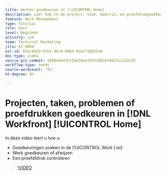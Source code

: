 ```yaml
---
title: Werken goedkeuren in [!UICONTROL Home]
description: Leer hoe te om project, taak, kwestie, en proefdrukgoedkeuringsverzoeken in [!UICONTROL Work List] te vinden, dan goedkeuren of verwerpen het werk in  [!DNL &#x200B; Workfront].
feature: Work Management
type: Tutorial
role: User
level: Beginner
activity: use
team: Technical Marketing
jira: KT-8804
exl-id: b5ec0919-01b1-4bc8-86bd-91ee73d925a6
doc-type: video
source-git-commit: 4568e4e47b719e2dee35357d42674613112a9c43
workflow-type: tm+mt
source-wordcount: '51'
ht-degree: 0%

---
```


# Projecten, taken, problemen of proefdrukken goedkeuren in [!DNL Workfront] [!UICONTROL Home]

In deze video leert u hoe u:

* Goedkeuringen zoeken in de [!UICONTROL Work List]
* Werk goedkeuren of afwijzen
* Een proefafdruk controleren

>[!VIDEO](https://video.tv.adobe.com/v/3447913/?quality=12&learn=on&enablevpops&captions=dut)

<!--
learn more URLs
-->
